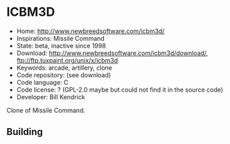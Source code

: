 # ICBM3D

- Home: http://www.newbreedsoftware.com/icbm3d/
- Inspirations: Missile Command
- State: beta, inactive since 1998
- Download: http://www.newbreedsoftware.com/icbm3d/download/, ftp://ftp.tuxpaint.org/unix/x/icbm3d
- Keywords: arcade, artillery, clone
- Code repository: (see download)
- Code language: C
- Code license: ? (GPL-2.0 maybe but could not find it in the source code)
- Developer: Bill Kendrick

Clone of Missile Command.

## Building
